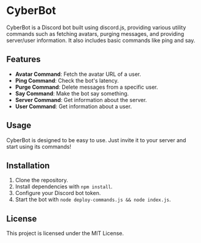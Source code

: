 # CyberBot

CyberBot is a Discord bot built using discord.js, providing various utility commands such as fetching avatars, purging messages, and providing server/user information. It also includes basic commands like ping and say.

## Features
- **Avatar Command**: Fetch the avatar URL of a user.
- **Ping Command**: Check the bot's latency.
- **Purge Command**: Delete messages from a specific user.
- **Say Command**: Make the bot say something.
- **Server Command**: Get information about the server.
- **User Command**: Get information about a user.

## Usage
CyberBot is designed to be easy to use. Just invite it to your server and start using its commands!

## Installation
1. Clone the repository.
2. Install dependencies with `npm install`.
3. Configure your Discord bot token.
4. Start the bot with `node deploy-commands.js && node index.js`.

## License
This project is licensed under the MIT License.
